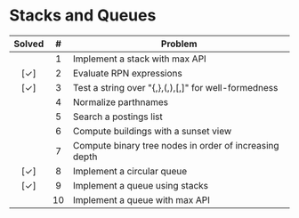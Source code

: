 
Stacks and Queues
=================

| Solved |  #  | Problem |
|:------:|:---:|---------|
|        | 1   | Implement a stack with max API |
| [✓]    | 2   | Evaluate RPN expressions |
| [✓]    | 3   | Test a string over "{,},(,),[,]" for well-formedness |
|        | 4   | Normalize parthnames |
|	     | 5   | Search a postings list |
|        | 6   | Compute buildings with a sunset view |
|        | 7   | Compute binary tree nodes in order of increasing depth |
| [✓]    | 8   | Implement a circular queue |
| [✓]    | 9   | Implement a queue using stacks |
|        | 10  | Implement a queue with max API |


